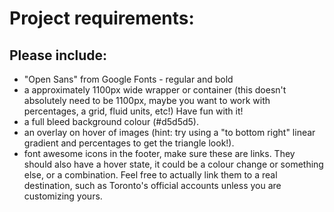 # Project requirements:

## Please include:
- "Open Sans" from Google Fonts - regular and bold
- a approximately 1100px wide wrapper or container (this doesn't absolutely need to be 1100px, maybe you want to work with percentages, a grid, fluid units, etc!) Have fun with it!
- a full bleed background colour (#d5d5d5).
- an overlay on hover of images (hint: try using a "to bottom right" linear gradient and percentages to get the triangle look!).
- font awesome icons in the footer, make sure these are links. They should also have a hover state, it could be a colour change or something else, or a combination. Feel free to actually link them to a real destination, such as Toronto's official accounts unless you are customizing yours.
